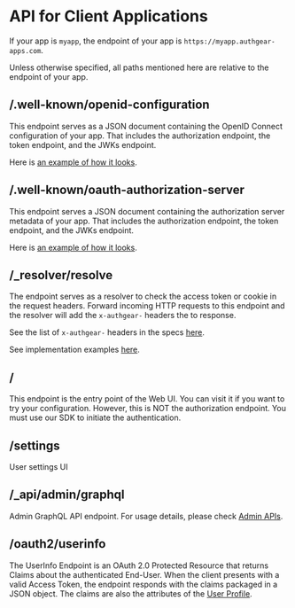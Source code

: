 # API for Client Applications

If your app is `myapp`, the endpoint of your app is `https://myapp.authgear-apps.com`.

Unless otherwise specified, all paths mentioned here are relative to the endpoint of your app.

## /.well-known/openid-configuration

This endpoint serves as a JSON document containing the OpenID Connect configuration of your app. That includes the authorization endpoint, the token endpoint, and the JWKs endpoint.

Here is [an example of how it looks](https://accounts.portal.authgear.com/.well-known/openid-configuration).

## /.well-known/oauth-authorization-server

This endpoint serves a JSON document containing the authorization server metadata of your app. That includes the authorization endpoint, the token endpoint, and the JWKs endpoint.

Here is [an example of how it looks](https://accounts.portal.authgear.com/.well-known/openid-configuration).

## /\_resolver/resolve

The endpoint serves as a resolver to check the access token or cookie in the request headers. Forward incoming HTTP requests to this endpoint and the resolver will add the `x-authgear-` headers the to response.

See the list of `x-authgear-` headers in the specs [here](https://github.com/authgear/authgear-server/blob/master/docs/specs/api-resolver.md).

See implementation examples [here](../../get-started/backend-integration/nginx.md).

## /

This endpoint is the entry point of the Web UI. You can visit it if you want to try your configuration. However, this is NOT the authorization endpoint. You must use our SDK to initiate the authentication.

## /settings

User settings UI

## /\_api/admin/graphql

Admin GraphQL API endpoint. For usage details, please check [Admin APIs](admin-api/).

## /oauth2/userinfo

The UserInfo Endpoint is an OAuth 2.0 Protected Resource that returns Claims about the authenticated End-User. When the client presents with a valid Access Token, the endpoint responds with the claims packaged in a JSON object. The claims are also the attributes of the [User Profile](../../how-to-guide/user-management/user-profile.md).&#x20;
